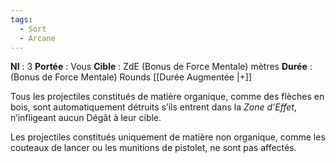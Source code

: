 ```yaml
---
tags:
  - Sort
  - Arcane
---
```

**NI** : 3
**Portée** : Vous
**Cible** : ZdE (Bonus de Force Mentale) mètres
**Durée** : (Bonus de Force Mentale) Rounds [[Durée Augmentée |+]]

Tous les projectiles constitués de matière organique, comme des flèches en bois, sont automatiquement détruits s’ils entrent dans la *Zone d’Effet*, n’infligeant aucun Dégât à leur cible. 

Les projectiles constitués uniquement de matière non organique, comme les couteaux de lancer ou les munitions de pistolet, ne sont pas affectés.